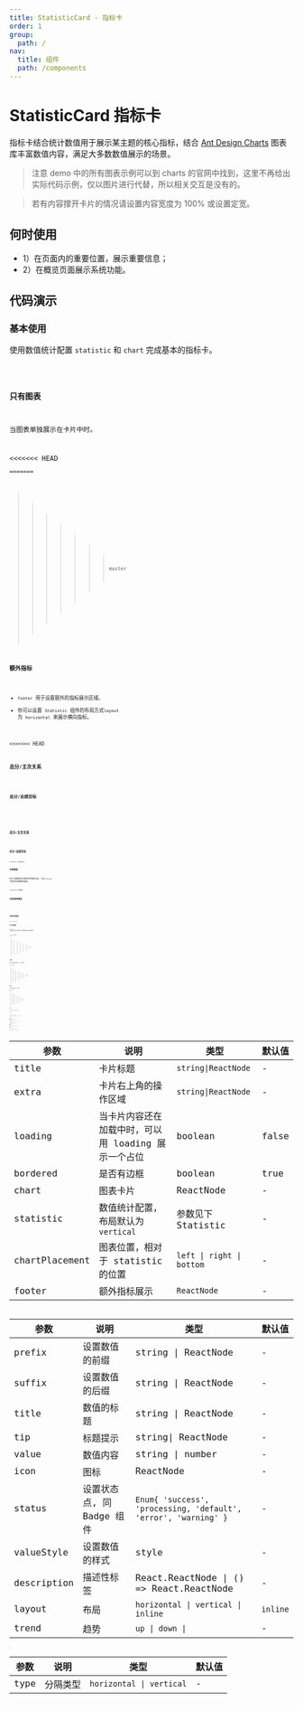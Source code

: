 ```yaml
---
title: StatisticCard - 指标卡
order: 1
group:
  path: /
nav:
  title: 组件
  path: /components
---
```


# StatisticCard 指标卡

指标卡结合统计数值用于展示某主题的核心指标，结合 [Ant Design Charts](https://charts.ant.design/) 图表库丰富数值内容，满足大多数数值展示的场景。

> 注意 demo 中的所有图表示例可以到 charts 的官网中找到，这里不再给出实际代码示例，仅以图片进行代替，所以相关交互是没有的。

> 若有内容撑开卡片的情况请设置内容宽度为 100% 或设置定宽。

## 何时使用

- 1）在页面内的重要位置，展示重要信息；
- 2）在概览页面展示系统功能。

## 代码演示

### 基本使用

使用数值统计配置 `statistic` 和 `chart` 完成基本的指标卡。

<code src="./demos/basic.tsx" background="#f7f8fa" title="基本使用" />

### 只有图表

当图表单独展示在卡片中时。

<<<<<<< HEAD <code src="./demos/chart.tsx" background="#f7f8fa" title="只有图表" /> ======= <code src="./demos/chart.tsx" background="#f0f2f5" title="只有图表" height="429px"/>

> > > > > > > master

### 额外指标

- `footer` 用于设置额外的指标展示区域。
- 你可以设置 `Statistic` 组件的布局方式`layout` 为 `horizontal` 来展示横向指标。

<<<<<<< HEAD <code src="./demos/footer.tsx" background="#f7f8fa" title="额外指标" />

### 总分/主次关系

<code src="./demos/total.tsx" background="#f7f8fa" title="总分/主次关系"/>

### 总分/业绩目标

# <code src="./demos/total-layout.tsx" background="#f7f8fa" title="总分/业绩目标"/>

<code src="./demos/footer.tsx" background="#f0f2f5" title="额外指标" height="333px"/>

### 总分/主次关系

<code src="./demos/total.tsx" background="#f0f2f5" title="总分/主次关系" height="215px"/>

### 总分/业绩目标

<code src="./demos/total-layout.tsx" background="#f0f2f5" title="总分/业绩目标" height="358px"/>
>>>>>>> master

### 分组指标

你可以嵌套指标卡组件来将指标分组, 以及 `Divider` 子组件来分隔这些指标。

<<<<<<< HEAD <code src="./demos/group.tsx" background="#f7f8fa" title="分组指标" />

### 分组指标带图表

# <code src="./demos/group-chart.tsx" background="#f7f8fa" title="分组指标带图表"/>

<code src="./demos/group.tsx" background="#f0f2f5" title="分组指标" height="234px"/>

### 分组指标带图表

<code src="./demos/group-chart.tsx" background="#f0f2f5" title="分组指标带图表" height="295px"/>
>>>>>>> master

### 公式计算指标

`Operation` 可以接受子元素，借此可以实现各种各样的公式计算指标。

<<<<<<< HEAD <code src="./demos/fomula.tsx" background="#f7f8fa" title="公式计算指标"/> ======= <code src="./demos/fomula.tsx" background="#f0f2f5" title="公式计算指标" height="193px"/>

> > > > > > > master

### 状态展示

你可以给每个数值统计配置 `status` 展示其状态。

<<<<<<< HEAD <code src="./demos/status.tsx" background="#f7f8fa" title="状态展示" /> ======= <code src="./demos/status.tsx" background="#f0f2f5" title="状态展示" height="193px"/>

> > > > > > > master

### 图标展示

你可以给每个数值统计配置 `icon` 展示其图标。

<<<<<<< HEAD <code src="./demos/icon.tsx" background="#f7f8fa" title="图标展示" /> ======= <code src="./demos/icon.tsx" background="#f0f2f5" title="图标展示" height="193px"/>

> > > > > > > master

### 卡片布局

配合 `ProCard` 的卡片切分能力可以实现复杂的卡片布局。

<<<<<<< HEAD <code src="./demos/layout.tsx" background="#f7f8fa" title="卡片布局" /> ======= <code src="./demos/layout.tsx" background="#f0f2f5" title="卡片布局" height="732px"/>

> > > > > > > master

### 图表在右

配置 `chartPlacement` 为 `right` 可以指定图表在数值统计的右边。默认为上下结构。

<<<<<<< HEAD <code src="./demos/horizontal.tsx" background="#f7f8fa" title="图表在右" /> ======= <code src="./demos/horizontal.tsx" background="#f0f2f5" title="图表在右" height="241px"/>

> > > > > > > master

### 图表在左

配置 `chartPlacement` 为 `left` 可以指定图表在数值统计的左边。

<<<<<<< HEAD <code src="./demos/horizontal-left.tsx" background="#f7f8fa" title="图表在左" /> ======= <code src="./demos/horizontal-left.tsx" background="#f0f2f5" title="图表在左" height="241px"/>

> > > > > > > master

### 指标页签联动

结合 `Statistic` 可以实现带指标统计的页签。

<<<<<<< HEAD <code src="./demos/tabs-statistic.tsx" background="#f7f8fa" title="带指标页签" /> ======= <code src="./demos/tabs-statistic.tsx" background="#f0f2f5" title="带指标页签" height="325px"/>

> > > > > > > master

### 环比趋势

你可以使用 `Statistic` 组件配置布局 `layout` 为 `inline` 以及 `trend` 来展示环比趋势。

<<<<<<< HEAD <code src="./demos/trend.tsx" background="#f7f8fa" title="环比趋势" /> ======= <code src="./demos/trend.tsx" background="#f0f2f5" title="环比趋势" height="203px"/>

> > > > > > > master

## API

### StatisticCard

| 参数 | 说明 | 类型 | 默认值 |
| --- | --- | --- | --- |
| title | 卡片标题 | `string\|ReactNode` | - |
| extra | 卡片右上角的操作区域 | `string\|ReactNode` | - |
| loading | 当卡片内容还在加载中时，可以用 loading 展示一个占位 | boolean | false |
| bordered | 是否有边框 | boolean | true |
| chart | 图表卡片 | ReactNode | - |
| statistic | 数值统计配置，布局默认为 `vertical` | 参数见下 Statistic | - |
| chartPlacement | 图表位置，相对于 statistic 的位置 | `left \| right \| bottom` | - |
| footer | 额外指标展示 | `ReactNode` | - |

更多参考 `ProCard`，支持 `ProCard` 的所有 API。

### Statistic

| 参数 | 说明 | 类型 | 默认值 |
| --- | --- | --- | --- |
| prefix | 设置数值的前缀 | string \| ReactNode | - |
| suffix | 设置数值的后缀 | string \| ReactNode | - |
| title | 数值的标题 | string \| ReactNode | - |
| tip | 标题提示 | string\| ReactNode | - |
| value | 数值内容 | string \| number | - |
| icon | 图标 | ReactNode | - |
| status | 设置状态点, 同 Badge 组件 | `Enum{ 'success', 'processing, 'default', 'error', 'warning' }` | - |
| valueStyle | 设置数值的样式 | style | - |
| description | 描述性标签 | React.ReactNode \| () => React.ReactNode | - |
| layout | 布局 | `horizontal \| vertical \| inline` | `inline` |
| trend | 趋势 | `up \| down \|` | - |

更多 API 参考 [Statistic](https://ant.design/components/statistic-cn/)，支持 `Statistic` 的所有 API。

### Divider

用于在将数值统计进行分组时进行分隔。

| 参数 | 说明     | 类型                     | 默认值 |
| ---- | -------- | ------------------------ | ------ |
| type | 分隔类型 | `horizontal \| vertical` | -      |

### Operation

用于操作符渲染。

### Group

属性同 `StatisticCard`，会取消卡片内容边距，用于将多个卡片进行分组。
